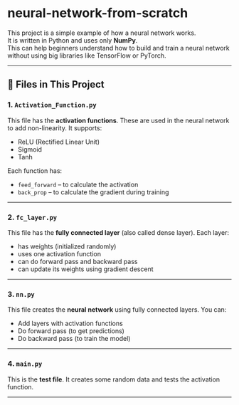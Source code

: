 # neural-network-from-scratch


This project is a simple example of how a neural network works.  
It is written in Python and uses only **NumPy**.  
This can help beginners understand how to build and train a neural network without using big libraries like TensorFlow or PyTorch.

---

## 📁 Files in This Project

### 1. `Activation_Function.py`

This file has the **activation functions**. These are used in the neural network to add non-linearity. It supports:

- ReLU (Rectified Linear Unit)
- Sigmoid
- Tanh

Each function has:

- `feed_forward` – to calculate the activation
- `back_prop` – to calculate the gradient during training

---

### 2. `fc_layer.py`

This file has the **fully connected layer** (also called dense layer). Each layer:

- has weights (initialized randomly)
- uses one activation function
- can do forward pass and backward pass
- can update its weights using gradient descent

---

### 3. `nn.py`

This file creates the **neural network** using fully connected layers. You can:

- Add layers with activation functions
- Do forward pass (to get predictions)
- Do backward pass (to train the model)

---

### 4. `main.py`

This is the **test file**. It creates some random data and tests the activation function.

---
